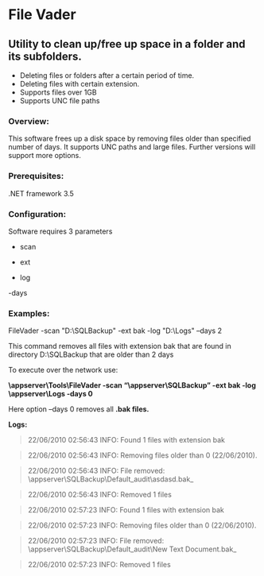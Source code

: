 # File Vader #

## Utility to clean up/free up space in a folder and its subfolders. ##

  * Deleting files or folders after a certain period of time.
  * Deleting files with certain extension.
  * Supports files over 1GB
  * Supports UNC file paths

### Overview: ###

This software frees up a disk space by removing files older than specified number of days. It supports UNC paths and large files. Further versions will support more options.

### Prerequisites: ###

.NET framework 3.5

### Configuration: ###

Software requires 3 parameters

- scan

- ext

- log

-days


### Examples: ###

FileVader -scan "D:\SQLBackup" -ext bak -log "D:\Logs\" –days 2

This command removes all files with extension bak that are found in directory D:\SQLBackup that are older than 2 days

To execute over the network use:

**\\appserver\Tools\FileVader -scan “\\appserver\SQLBackup” -ext bak -log  \\appserver\Logs -days 0**

Here option –days 0 removes all **.bak files.**

**Logs:**

> 22/06/2010 02:56:43 INFO: Found 1 files with extension bak

> 22/06/2010 02:56:43 INFO: Removing files older than 0 (22/06/2010).

> 22/06/2010 02:56:43 INFO: File removed: \\appserver\SQLBackup\Default\_audit\asdasd.bak_

> 22/06/2010 02:56:43 INFO: Removed 1 files

> 22/06/2010 02:57:23 INFO: Found 1 files with extension bak

> 22/06/2010 02:57:23 INFO: Removing files older than 0 (22/06/2010).

> 22/06/2010 02:57:23 INFO: File removed: \\appserver\SQLBackup\Default\_audit\New Text Document.bak_

> 22/06/2010 02:57:23 INFO: Removed 1 files